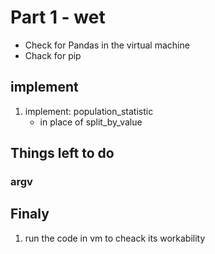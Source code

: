 # Part 1 - wet 

* Check for Pandas in the virtual machine
* Chack for pip

## implement

1. implement: population_statistic
	- in place of split_by_value

## Things left to do
### argv

## Finaly

1. run the code in vm to cheack its workability
